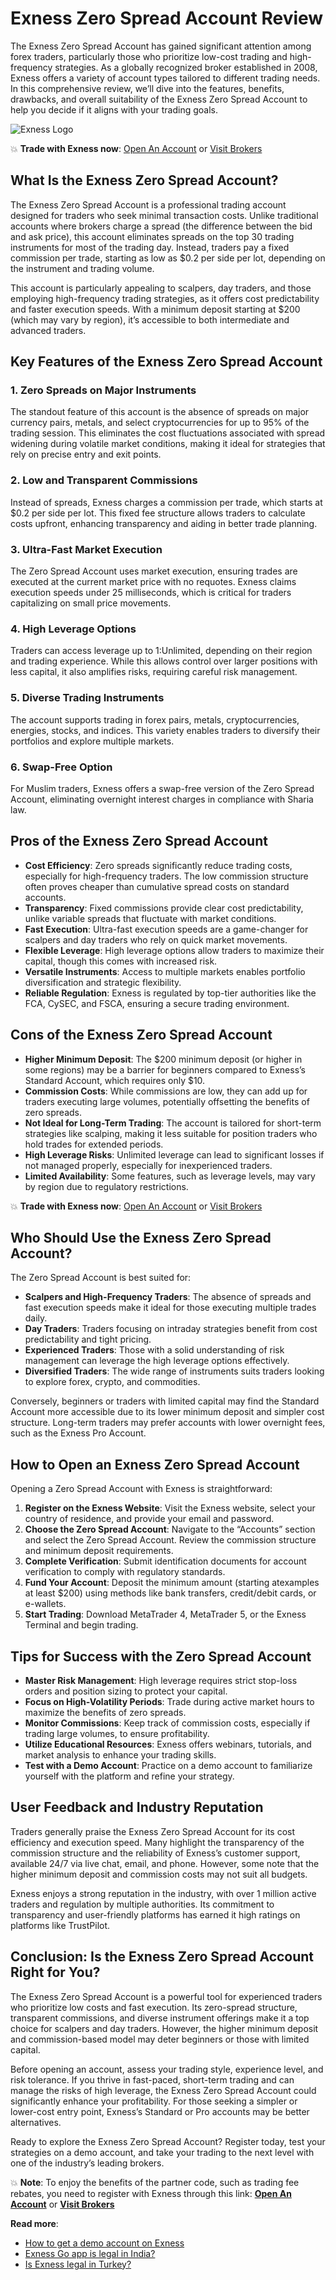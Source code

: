# Exness Zero Spread Account Review

The Exness Zero Spread Account has gained significant attention among forex traders, particularly those who prioritize low-cost trading and high-frequency strategies. As a globally recognized broker established in 2008, Exness offers a variety of account types tailored to different trading needs. In this comprehensive review, we’ll dive into the features, benefits, drawbacks, and overall suitability of the Exness Zero Spread Account to help you decide if it aligns with your trading goals.

![Exness Logo](https://d3dpet1g0ty5ed.cloudfront.net/EN_AF_625k_traders_choose_Exness_800x800.png)

💥 **Trade with Exness now**: [Open An Account](https://one.exnesstrack.org/boarding/sign-up/a/89rj8di4n7) or [Visit Brokers](https://one.exnesstrack.org/a/89rj8di4n7)

## What Is the Exness Zero Spread Account?

The Exness Zero Spread Account is a professional trading account designed for traders who seek minimal transaction costs. Unlike traditional accounts where brokers charge a spread (the difference between the bid and ask price), this account eliminates spreads on the top 30 trading instruments for most of the trading day. Instead, traders pay a fixed commission per trade, starting as low as $0.2 per side per lot, depending on the instrument and trading volume.

This account is particularly appealing to scalpers, day traders, and those employing high-frequency trading strategies, as it offers cost predictability and faster execution speeds. With a minimum deposit starting at $200 (which may vary by region), it’s accessible to both intermediate and advanced traders.

## Key Features of the Exness Zero Spread Account

### 1. Zero Spreads on Major Instruments
The standout feature of this account is the absence of spreads on major currency pairs, metals, and select cryptocurrencies for up to 95% of the trading session. This eliminates the cost fluctuations associated with spread widening during volatile market conditions, making it ideal for strategies that rely on precise entry and exit points.

### 2. Low and Transparent Commissions
Instead of spreads, Exness charges a commission per trade, which starts at $0.2 per side per lot. This fixed fee structure allows traders to calculate costs upfront, enhancing transparency and aiding in better trade planning.

### 3. Ultra-Fast Market Execution
The Zero Spread Account uses market execution, ensuring trades are executed at the current market price with no requotes. Exness claims execution speeds under 25 milliseconds, which is critical for traders capitalizing on small price movements.

### 4. High Leverage Options
Traders can access leverage up to 1:Unlimited, depending on their region and trading experience. While this allows control over larger positions with less capital, it also amplifies risks, requiring careful risk management.

### 5. Diverse Trading Instruments
The account supports trading in forex pairs, metals, cryptocurrencies, energies, stocks, and indices. This variety enables traders to diversify their portfolios and explore multiple markets.

### 6. Swap-Free Option
For Muslim traders, Exness offers a swap-free version of the Zero Spread Account, eliminating overnight interest charges in compliance with Sharia law.

## Pros of the Exness Zero Spread Account

- **Cost Efficiency**: Zero spreads significantly reduce trading costs, especially for high-frequency traders. The low commission structure often proves cheaper than cumulative spread costs on standard accounts.
- **Transparency**: Fixed commissions provide clear cost predictability, unlike variable spreads that fluctuate with market conditions.
- **Fast Execution**: Ultra-fast execution speeds are a game-changer for scalpers and day traders who rely on quick market movements.
- **Flexible Leverage**: High leverage options allow traders to maximize their capital, though this comes with increased risk.
- **Versatile Instruments**: Access to multiple markets enables portfolio diversification and strategic flexibility.
- **Reliable Regulation**: Exness is regulated by top-tier authorities like the FCA, CySEC, and FSCA, ensuring a secure trading environment.

## Cons of the Exness Zero Spread Account

- **Higher Minimum Deposit**: The $200 minimum deposit (or higher in some regions) may be a barrier for beginners compared to Exness’s Standard Account, which requires only $10.
- **Commission Costs**: While commissions are low, they can add up for traders executing large volumes, potentially offsetting the benefits of zero spreads.
- **Not Ideal for Long-Term Trading**: The account is tailored for short-term strategies like scalping, making it less suitable for position traders who hold trades for extended periods.
- **High Leverage Risks**: Unlimited leverage can lead to significant losses if not managed properly, especially for inexperienced traders.
- **Limited Availability**: Some features, such as leverage levels, may vary by region due to regulatory restrictions.

💥 **Trade with Exness now**: [Open An Account](https://one.exnesstrack.org/boarding/sign-up/a/89rj8di4n7) or [Visit Brokers](https://one.exnesstrack.org/a/89rj8di4n7)

## Who Should Use the Exness Zero Spread Account?

The Zero Spread Account is best suited for:

- **Scalpers and High-Frequency Traders**: The absence of spreads and fast execution speeds make it ideal for those executing multiple trades daily.
- **Day Traders**: Traders focusing on intraday strategies benefit from cost predictability and tight pricing.
- **Experienced Traders**: Those with a solid understanding of risk management can leverage the high leverage options effectively.
- **Diversified Traders**: The wide range of instruments suits traders looking to explore forex, crypto, and commodities.

Conversely, beginners or traders with limited capital may find the Standard Account more accessible due to its lower minimum deposit and simpler cost structure. Long-term traders may prefer accounts with lower overnight fees, such as the Exness Pro Account.

## How to Open an Exness Zero Spread Account

Opening a Zero Spread Account with Exness is straightforward:

1. **Register on the Exness Website**: Visit the Exness website, select your country of residence, and provide your email and password.
2. **Choose the Zero Spread Account**: Navigate to the “Accounts” section and select the Zero Spread Account. Review the commission structure and minimum deposit requirements.
3. **Complete Verification**: Submit identification documents for account verification to comply with regulatory standards.
4. **Fund Your Account**: Deposit the minimum amount (starting atexamples at least $200) using methods like bank transfers, credit/debit cards, or e-wallets.
5. **Start Trading**: Download MetaTrader 4, MetaTrader 5, or the Exness Terminal and begin trading.

## Tips for Success with the Zero Spread Account

- **Master Risk Management**: High leverage requires strict stop-loss orders and position sizing to protect your capital.
- **Focus on High-Volatility Periods**: Trade during active market hours to maximize the benefits of zero spreads.
- **Monitor Commissions**: Keep track of commission costs, especially if trading large volumes, to ensure profitability.
- **Utilize Educational Resources**: Exness offers webinars, tutorials, and market analysis to enhance your trading skills.
- **Test with a Demo Account**: Practice on a demo account to familiarize yourself with the platform and refine your strategy.

## User Feedback and Industry Reputation

Traders generally praise the Exness Zero Spread Account for its cost efficiency and execution speed. Many highlight the transparency of the commission structure and the reliability of Exness’s customer support, available 24/7 via live chat, email, and phone. However, some note that the higher minimum deposit and commission costs may not suit all budgets.

Exness enjoys a strong reputation in the industry, with over 1 million active traders and regulation by multiple authorities. Its commitment to transparency and user-friendly platforms has earned it high ratings on platforms like TrustPilot.

## Conclusion: Is the Exness Zero Spread Account Right for You?

The Exness Zero Spread Account is a powerful tool for experienced traders who prioritize low costs and fast execution. Its zero-spread structure, transparent commissions, and diverse instrument offerings make it a top choice for scalpers and day traders. However, the higher minimum deposit and commission-based model may deter beginners or those with limited capital.

Before opening an account, assess your trading style, experience level, and risk tolerance. If you thrive in fast-paced, short-term trading and can manage the risks of high leverage, the Exness Zero Spread Account could significantly enhance your profitability. For those seeking a simpler or lower-cost entry point, Exness’s Standard or Pro accounts may be better alternatives.

Ready to explore the Exness Zero Spread Account? Register today, test your strategies on a demo account, and take your trading to the next level with one of the industry’s leading brokers.

💥 **Note**: To enjoy the benefits of the partner code, such as trading fee rebates, you need to register with Exness through this link: **[Open An Account](https://one.exnesstrack.org/boarding/sign-up/a/89rj8di4n7)** or **[Visit Brokers](https://one.exnesstrack.org/a/89rj8di4n7)**

**Read more**:
- [How to get a demo account on Exness](https://github.com/AlexMic9/Exness/blob/main/How%20to%20Get%20a%20Demo%20Account%20on%20Exness%3A%20A%20Step-by-Step%20Guide.md)
- [Exness Go app is legal in India?](https://github.com/AlexMic9/Exness/blob/main/Exness%20Go%20app%20is%20legal%20in%20India%3F%20A%20Comprehensive%20Guide%20for%20Traders.md)
- [Is Exness legal in Turkey?](https://github.com/AlexMic9/Exness/blob/main/Is%20Exness%20Legal%20in%20Turkey%3F%20A%20Comprehensive%20Review.md)
